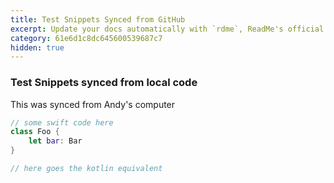 ```yaml
---
title: Test Snippets Synced from GitHub
excerpt: Update your docs automatically with `rdme`, ReadMe's official CLI and GitHub Action!
category: 61e6d1c8dc645600539687c7
hidden: true
---
```


###  Test Snippets synced from local code

This was synced from Andy's computer


```swift
// some swift code here
class Foo { 
    let bar: Bar
}
```
```kotlin
// here goes the kotlin equivalent
```
